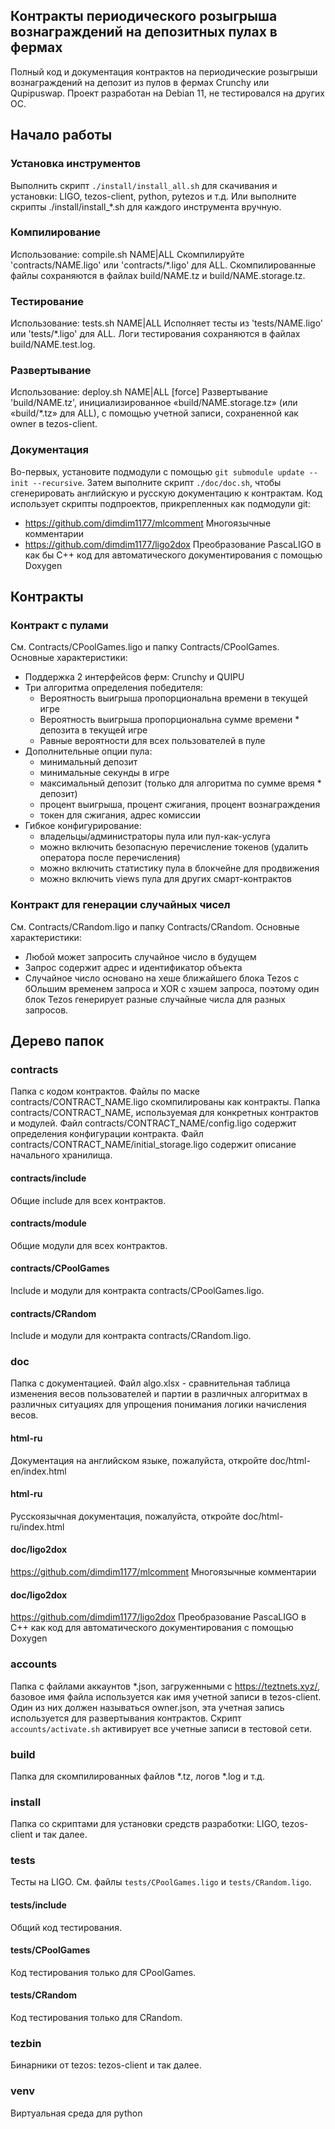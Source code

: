 ## Контракты периодического розыгрыша вознаграждений на депозитных пулах в фермах

Полный код и документация контрактов на периодические розыгрыши вознаграждений на депозит из пулов в фермах Crunchy или Qupipuswap.
Проект разработан на Debian 11, не тестировался на других ОС.

## Начало работы

### Установка инструментов

Выполнить скрипт `./install/install_all.sh` для скачивания и установки: LIGO, tezos-client, python, pytezos и т.д.
Или выполните скрипты ./install/install_*.sh для каждого инструмента вручную.

### Компилирование

Использование: compile.sh NAME|ALL
Скомпилируйте 'contracts/NAME.ligo' или 'contracts/*.ligo' для ALL.
Скомпилированные файлы сохраняются в файлах build/NAME.tz и build/NAME.storage.tz.

### Тестирование

Использование: tests.sh NAME|ALL
Исполняет тесты из 'tests/NAME.ligo' или 'tests/*.ligo' для ALL.
Логи тестирования сохраняются в файлах build/NAME.test.log.

### Развертывание

Использование: deploy.sh NAME|ALL [force]
Развертывание 'build/NAME.tz', инициализированное «build/NAME.storage.tz» (или «build/*.tz» для ALL), с помощью учетной записи, сохраненной как owner в tezos-client.

### Документация

Во-первых, установите подмодули с помощью `git submodule update --init --recursive`.
Затем выполните скрипт `./doc/doc.sh`, чтобы сгенерировать английскую и русскую документацию к контрактам.
Код использует скрипты подпроектов, прикрепленных как подмодули git:
- https://github.com/dimdim1177/mlcomment Многоязычные комментарии
- https://github.com/dimdim1177/ligo2dox Преобразование PascaLIGO в как бы C++ код для автоматического документирования с помощью Doxygen

## Контракты

### Контракт с пулами

См. Contracts/CPoolGames.ligo и папку Contracts/CPoolGames.
Основные характеристики:
- Поддержка 2 интерфейсов ферм: Crunchy и QUIPU
- Три алгоритма определения победителя:
    - Вероятность выигрыша пропорциональна времени в текущей игре
    - Вероятность выигрыша пропорциональна сумме времени * депозита в текущей игре
    - Равные вероятности для всех пользователей в пуле
- Дополнительные опции пула:
    - минимальный депозит
    - минимальные секунды в игре
    - максимальный депозит (только для алгоритма по сумме время * депозит)
    - процент выигрыша, процент сжигания, процент вознаграждения
    - токен для сжигания, адрес комиссии
- Гибкое конфигурирование:
    - владельцы/администраторы пула или пул-как-услуга
    - можно включить безопасную перечисление токенов (удалить оператора после перечисления)
    - можно включить статистику пула в блокчейне для продвижения
    - можно включить views пула для других смарт-контрактов

### Контракт для генерации случайных чисел

См. Contracts/CRandom.ligo и папку Contracts/CRandom.
Основные характеристики:
- Любой может запросить случайное число в будущем
- Запрос содержит адрес и идентификатор объекта
- Случайное число основано на хеше ближайшего блока Tezos с бОльшим временем запроса и XOR с хэшем запроса, поэтому один блок Tezos генерирует разные случайные числа для разных запросов.


## Дерево папок

### contracts

Папка с кодом контрактов. Файлы по маске contracts/CONTRACT_NAME.ligo скомпилированы как контракты.
Папка contracts/CONTRACT_NAME, используемая для конкретных контрактов и модулей.
Файл contracts/CONTRACT_NAME/config.ligo содержит определения конфигурации контракта.
Файл contracts/CONTRACT_NAME/initial_storage.ligo содержит описание начального хранилища.

#### contracts/include

Общие include для всех контрактов.

#### contracts/module

Общие модули для всех контрактов.

#### contracts/CPoolGames

Include и модули для контракта contracts/CPoolGames.ligo.

#### contracts/CRandom

Include и модули для контракта contracts/CRandom.ligo.

### doc

Папка с документацией.
Файл algo.xlsx - сравнительная таблица изменения весов пользователей и партии в различных алгоритмах в различных ситуациях для упрощения понимания логики начисления весов.

#### html-ru

Документация на английском языке, пожалуйста, откройте doc/html-en/index.html

#### html-ru

Русскоязычная документация, пожалуйста, откройте doc/html-ru/index.html

#### doc/ligo2dox

https://github.com/dimdim1177/mlcomment Многоязычные комментарии

#### doc/ligo2dox

https://github.com/dimdim1177/ligo2dox Преобразование PascaLIGO в C++ как код для автоматического документирования с помощью Doxygen

### accounts

Папка с файлами аккаунтов *.json, загруженными с https://teztnets.xyz/, базовое имя файла используется как имя учетной записи в tezos-client.
Один из них должен называться owner.json, эта учетная запись используется для развертывания контрактов.
Скрипт `accounts/activate.sh` активирует все учетные записи в тестовой сети.

### build

Папка для скомпилированных файлов *.tz, логов *.log и т.д.

### install

Папка со скриптами для установки средств разработки: LIGO, tezos-client и так далее.

### tests

Тесты на LIGO. См. файлы `tests/CPoolGames.ligo` и `tests/CRandom.ligo`.

#### tests/include

Общий код тестирования.

#### tests/CPoolGames

Код тестирования только для CPoolGames.

#### tests/CRandom

Код тестирования только для CRandom.

### tezbin

Бинарники от tezos: tezos-client и так далее.

### venv

Виртуальная среда для python
